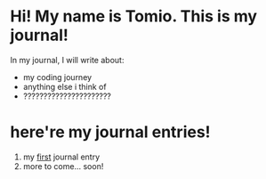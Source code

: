 # Hi! My name is Tomio. This is my journal!

In my journal, I will write about:

- my coding journey
- anything else i think of
- ??????????????????????


# here're my journal entries!
1. my [first](entries/entry_01.md) journal entry
2. more to come... soon!



